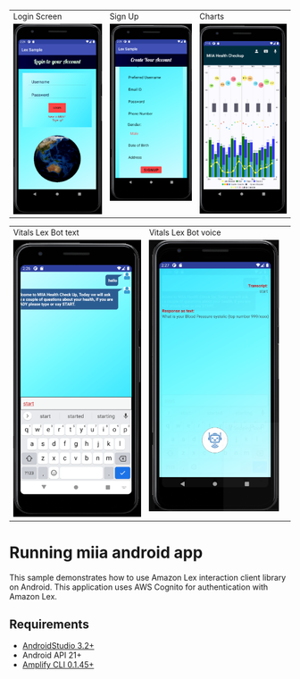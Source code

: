 
<table>
  <tr>
    <td>Login Screen </td>
     <td>Sign Up</td>
     <td>Charts</td>
  </tr>
  <tr>
    <td valign="top"><img src="screenshot/LoginPageWithGIF.png" ></td>
    <td valign="top"><img src="screenshot/SignUpPage.png" ></td>
    <td valign="top"><img src="screenshot/MainActivity XML.png" ></td>
    
  </tr>
 </table>
<table>
  <tr>
	 <td>Vitals Lex Bot text </td>
	 <td>Vitals Lex Bot voice</td>
	 <td></td>
  </tr>
  <tr>
    <td valign="top"><img src="screenshot/Text Chat.png" ></td>
    <td valign="top"><img src="screenshot/Voice Chat.png" ></td>
    <td valign="top"></td>
  </tr>
 </table>


Running miia android app
=============================================
This sample demonstrates how to use Amazon Lex interaction client library on Android.  This application uses AWS Cognito for authentication with Amazon Lex.

## Requirements

* [AndroidStudio 3.2+](https://developer.android.com/studio/)
* Android API 21+
* [Amplify CLI 0.1.45+](https://aws-amplify.github.io/docs/)

